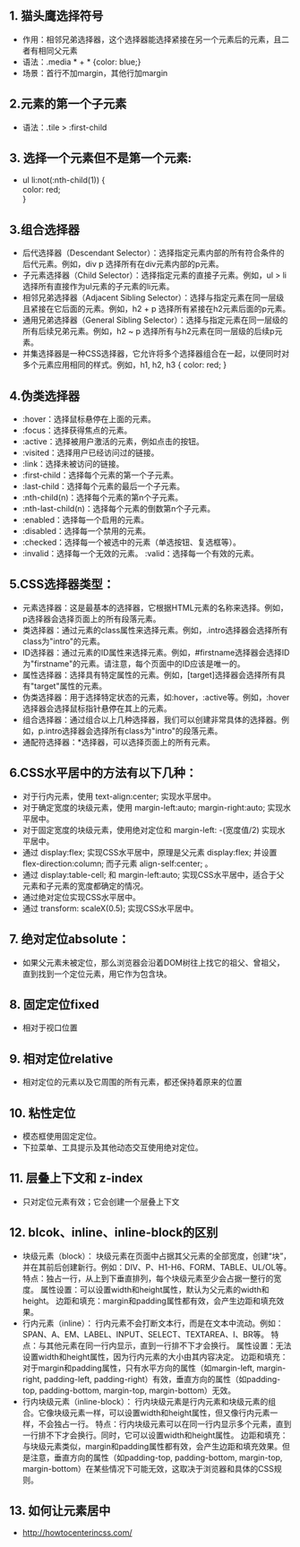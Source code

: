 ## 1. 猫头鹰选择符号
* 作用：相邻兄弟选择器，这个选择器能选择紧接在另一个元素后的元素，且二者有相同父元素
* 语法：.media * + * {color: blue;}
* 场景：首行不加margin，其他行加margin
## 2.元素的第一个子元素
* 语法：.tile > :first-child
## 3. 选择一个元素但不是第一个元素:
* ul li:not(:nth-child(1)) {  
  color: red;  
  }
## 3.组合选择器
- 后代选择器（Descendant Selector）：选择指定元素内部的所有符合条件的后代元素。例如，div p 选择所有在div元素内部的p元素。
- 子元素选择器（Child Selector）：选择指定元素的直接子元素。例如，ul > li 选择所有直接作为ul元素的子元素的li元素。
- 相邻兄弟选择器（Adjacent Sibling Selector）：选择与指定元素在同一层级且紧接在它后面的元素。例如，h2 + p 选择所有紧接在h2元素后面的p元素。
- 通用兄弟选择器（General Sibling Selector）：选择与指定元素在同一层级的所有后续兄弟元素。例如，h2 ~ p 选择所有与h2元素在同一层级的后续p元素。
- 并集选择器是一种CSS选择器，它允许将多个选择器组合在一起，以便同时对多个元素应用相同的样式。例如，h1, h2, h3 { color: red; }
## 4.伪类选择器
- :hover：选择鼠标悬停在上面的元素。
- :focus：选择获得焦点的元素。
- :active：选择被用户激活的元素，例如点击的按钮。
- :visited：选择用户已经访问过的链接。
- :link：选择未被访问的链接。
- :first-child：选择每个元素的第一个子元素。
- :last-child：选择每个元素的最后一个子元素。
- :nth-child(n)：选择每个元素的第n个子元素。
- :nth-last-child(n)：选择每个元素的倒数第n个子元素。
- :enabled：选择每一个启用的元素。
- :disabled：选择每一个禁用的元素。
- :checked：选择每一个被选中的元素（单选按钮、复选框等）。
- :invalid：选择每一个无效的元素。
:valid：选择每一个有效的元素。

## 5.CSS选择器类型：
- 元素选择器：这是最基本的选择器，它根据HTML元素的名称来选择。例如，p选择器会选择页面上的所有段落元素。
- 类选择器：通过元素的class属性来选择元素。例如，.intro选择器会选择所有class为"intro"的元素。
- ID选择器：通过元素的ID属性来选择元素。例如，#firstname选择器会选择ID为"firstname"的元素。请注意，每个页面中的ID应该是唯一的。
- 属性选择器：选择具有特定属性的元素。例如，[target]选择器会选择所有具有"target"属性的元素。
- 伪类选择器：用于选择特定状态的元素，如:hover，:active等。例如，:hover选择器会选择鼠标指针悬停在其上的元素。
- 组合选择器：通过组合以上几种选择器，我们可以创建非常具体的选择器。例如，p.intro选择器会选择所有class为"intro"的段落元素。
- 通配符选择器：*选择器，可以选择页面上的所有元素。

## 6.CSS水平居中的方法有以下几种：
- 对于行内元素，使用 text-align:center; 实现水平居中。
- 对于确定宽度的块级元素，使用 margin-left:auto; margin-right:auto; 实现水平居中。
- 对于固定宽度的块级元素，使用绝对定位和 margin-left: -(宽度值/2) 实现水平居中。
- 通过 display:flex; 实现CSS水平居中，原理是父元素 display:flex; 并设置 flex-direction:column; 而子元素 align-self:center; 。
- 通过 display:table-cell; 和 margin-left:auto; 实现CSS水平居中，适合于父元素和子元素的宽度都确定的情况。
- 通过绝对定位实现CSS水平居中。
- 通过 transform: scaleX(0.5); 实现CSS水平居中。
## 7. 绝对定位absolute：
- 如果父元素未被定位，那么浏览器会沿着DOM树往上找它的祖父、曾祖父，直到找到一个定位元素，用它作为包含块。
## 8. 固定定位fixed
- 相对于视口位置
## 9. 相对定位relative
- 相对定位的元素以及它周围的所有元素，都还保持着原来的位置
## 10. 粘性定位
- 模态框使用固定定位。
- 下拉菜单、工具提示及其他动态交互使用绝对定位。
## 11. 层叠上下文和 z-index
- 只对定位元素有效；它会创建一个层叠上下文
## 12. blcok、inline、inline-block的区别
- 块级元素（block）：
块级元素在页面中占据其父元素的全部宽度，创建“块”，并在其前后创建新行。例如：DIV、P、H1-H6、FORM、TABLE、UL/OL等。
特点：独占一行，从上到下垂直排列，每个块级元素至少会占据一整行的宽度。
属性设置：可以设置width和height属性，默认为父元素的width和height。
边距和填充：margin和padding属性都有效，会产生边距和填充效果。
- 行内元素（inline）：
行内元素不会打断文本行，而是在文本中流动。例如：SPAN、A、EM、LABEL、INPUT、SELECT、TEXTAREA、I、BR等。
特点：与其他元素在同一行内显示，直到一行排不下才会换行。
属性设置：无法设置width和height属性，因为行内元素的大小由其内容决定。
边距和填充：对于margin和padding属性，只有水平方向的属性（如margin-left, margin-right, padding-left, padding-right）有效，垂直方向的属性（如padding-top, padding-bottom, margin-top, margin-bottom）无效。
- 行内块级元素（inline-block）：
行内块级元素是行内元素和块级元素的组合。它像块级元素一样，可以设置width和height属性，但又像行内元素一样，不会独占一行。
特点：行内块级元素可以在同一行内显示多个元素，直到一行排不下才会换行。同时，它可以设置width和height属性。
边距和填充：与块级元素类似，margin和padding属性都有效，会产生边距和填充效果。但是注意，垂直方向的属性（如padding-top, padding-bottom, margin-top, margin-bottom）在某些情况下可能无效，这取决于浏览器和具体的CSS规则。
## 13. 如何让元素居中
- http://howtocenterincss.com/



